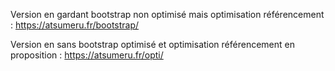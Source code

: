 Version en gardant bootstrap non optimisé mais optimisation référencement : 
https://atsumeru.fr/bootstrap/

Version en sans bootstrap optimisé et optimisation référencement en proposition : 
https://atsumeru.fr/opti/
